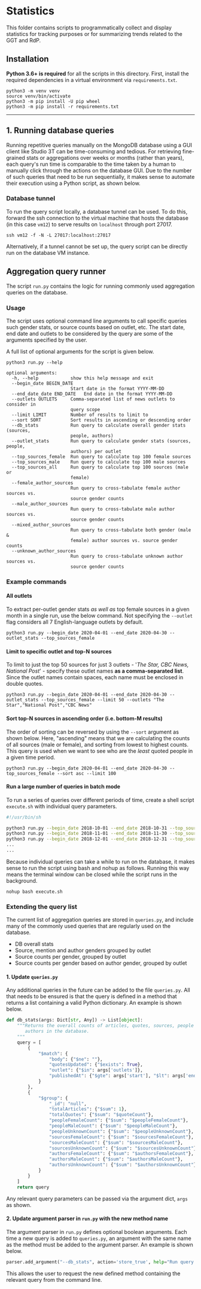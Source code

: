 # Statistics

This folder contains scripts to programmatically collect and display statistics for tracking purposes or for summarizing trends related to the GGT and RdP.

## Installation

**Python 3.6+ is required** for all the scripts in this directory. First, install the required dependencies in a virtual environment via `requirements.txt`.

```
python3 -m venv venv
source venv/bin/activate
python3 -m pip install -U pip wheel
python3 -m pip install -r requirements.txt
```

---

## 1. Running database queries

Running repetitive queries manually on the MongoDB database using a GUI client like Studio 3T can be time-consuming and tedious. For retrieving fine-grained stats or aggregations over weeks or months (rather than years), each query's run time is comparable to the time taken by a human to manually click through the actions on the database GUI. Due to the number of such queries that need to be run sequentially, it makes sense to automate their execution using a Python script, as shown below.

### Database tunnel
To run the query script locally, a database tunnel can be used. To do this, forward the ssh connection to the virtual machine that hosts the database (in this case `vm12`) to serve results on `localhost` through port 27017.

```
ssh vm12 -f -N -L 27017:localhost:27017
```
Alternatively, if a tunnel cannot be set up, the query script can be directly run on the database VM instance.


## Aggregation query runner
The script `run.py` contains the logic for running commonly used aggregation queries on the database. 

### Usage
The script uses optional command line arguments to call specific queries such gender stats, or source counts based on outlet, etc. The start date, end date and outlets to be considered by the query are some of the arguments specified by the user.

A full list of optional arguments for the script is given below.

```
python3 run.py --help

optional arguments:
  -h, --help            show this help message and exit
  --begin_date BEGIN_DATE
                        Start date in the format YYYY-MM-DD
  --end_date_date END_DATE   End date in the format YYYY-MM-DD
  --outlets OUTLETS     Comma-separated list of news outlets to consider in
                        query scope
  --limit LIMIT         Number of results to limit to
  --sort SORT           Sort results in ascending or descending order
  --db_stats            Run query to calculate overall gender stats (sources,
                        people, authors)
  --outlet_stats        Run query to calculate gender stats (sources, people,
                        authors) per outlet
  --top_sources_female  Run query to calculate top 100 female sources
  --top_sources_male    Run query to calculate top 100 male sources
  --top_sources_all     Run query to calculate top 100 sources (male or
                        female)
  --female_author_sources
                        Run query to cross-tabulate female author sources vs.
                        source gender counts
  --male_author_sources
                        Run query to cross-tabulate male author sources vs.
                        source gender counts
  --mixed_author_sources
                        Run query to cross-tabulate both gender (male &
                        female) author sources vs. source gender counts
  --unknown_author_sources
                        Run query to cross-tabulate unknown author sources vs.
                        source gender counts
```

### Example commands

#### All outlets
To extract per-outlet gender stats *as well as* top female sources in a given month in a single run, use the below command. Not specifying the `--outlet` flag considers all 7 English-language outlets by default.

```
python3 run.py --begin_date 2020-04-01 --end_date 2020-04-30 --outlet_stats --top_sources_female
```

#### Limit to specific outlet and top-N sources
To limit to just the top 50 sources for just 3 outlets - '*The Star, CBC News, National Post*' - specify these outlet names **as a comma-separated list**. Since the outlet names contain spaces, each name must be enclosed in double quotes.

```
python3 run.py --begin_date 2020-04-01 --end_date 2020-04-30 --outlet_stats --top_sources_female --limit 50 --outlets "The Star","National Post","CBC News"
```

#### Sort top-N sources in ascending order (i.e. bottom-M results)
The order of sorting can be reversed by using the `--sort` argument as shown below. Here, "ascending" means that we are calculating the counts of all sources (male or female), and sorting from lowest to highest counts. This query is used when we want to see who are the *least* quoted people in a given time period.

```
python3 run.py --begin_date 2020-04-01 --end_date 2020-04-30 --top_sources_female --sort asc --limit 100
```

#### Run a large number of queries in batch mode
To run a series of queries over different periods of time, create a shell script `execute.sh` with individual query parameters.

```bash
#!/usr/bin/sh

python3 run.py --begin_date 2018-10-01 --end_date 2018-10-31 --top_sources_female --top_sources_male --limit 100 --sort desc
python3 run.py --begin_date 2018-11-01 --end_date 2018-11-30 --top_sources_female --top_sources_male --limit 100 --sort desc
python3 run.py --begin_date 2018-12-01 --end_date 2018-12-31 --top_sources_female --top_sources_male --limit 100 --sort desc
...
...
```
Because individual queries can take a while to run on the database, it makes sense to run the script using bash and nohup as follows. Running this way means the terminal window can be closed while the script runs in the background.

```
nohup bash execute.sh
```

### Extending the query list
The current list of aggregation queries are stored in `queries.py`, and include many of the commonly used queries that are regularly used on the database.

* DB overall stats
* Source, mention and author genders grouped by outlet
* Source counts per gender, grouped by outlet
* Source counts per gender based on author gender, grouped by outlet


#### 1. Update `queries.py`
Any additional queries in the future can be added to the file `queries.py`. All that needs to be ensured is that the query is defined in a method that returns a list containing a valid Python dictionary. An example is shown below.

```python
def db_stats(args: Dict[str, Any]) -> List[object]:
    """Returns the overall counts of articles, quotes, sources, people and
       authors in the database.
    """
    query = [
        {
            "$match": {
                "body": {"$ne": ""},
                "quotesUpdated": {"$exists": True},
                "outlet": {"$in": args['outlets']},
                "publishedAt": {"$gte": args['start'], "$lt": args['end'] + timedelta(days=1)}
            }
        },
        {
            "$group": {
                "_id": "null",
                "totalArticles": {"$sum": 1},
                "totalQuotes": {"$sum": "$quoteCount"},
                "peopleFemaleCount": {"$sum": "$peopleFemaleCount"},
                "peopleMaleCount": {"$sum": "$peopleMaleCount"},
                "peopleUnknownCount": {"$sum": "$peopleUnknownCount"},
                "sourcesFemaleCount": {"$sum": "$sourcesFemaleCount"}, 
                "sourcesMaleCount": {"$sum": "$sourcesMaleCount"}, 
                "sourcesUnknownCount": {"$sum": "$sourcesUnknownCount"},
                "authorsFemaleCount": {"$sum": "$authorsFemaleCount"},
                "authorsMaleCount": {"$sum": "$authorsMaleCount"},
                "authorsUnknownCount": {"$sum": "$authorsUnknownCount"}
            }
        }
    ]
    return query
```
Any relevant query parameters can be passed via the argument dict, `args` as shown.


#### 2. Update argument parser in `run.py` with the new method name
The argument parser in `run.py` defines optional boolean arguments. Each time a new query is added to `queries.py`, an argument with the same name as the method must be added to the argument parser. An example is shown below.

```python
parser.add_argument("--db_stats", action='store_true', help="Run query to calculate overall gender stats (sources, people, authors)")
```
This allows the user to request the new defined method containing the relevant query from the command line.
